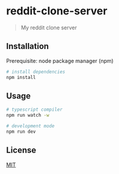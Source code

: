 # reddit-clone-server
>My reddit clone server

## Installation
Prerequisite: node package manager (npm)
```bash
# install dependencies
npm install
```

## Usage

```bash
# typescript compiler
npm run watch -w

# development mode
npm run dev
```

## License
[MIT](https://choosealicense.com/licenses/mit/)
